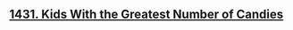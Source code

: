## [1431. Kids With the Greatest Number of Candies](https://leetcode.com/problems/kids-with-the-greatest-number-of-candies/)
